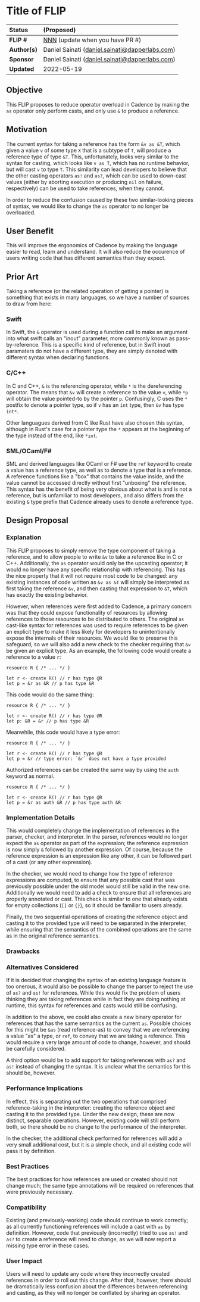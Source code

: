 # Title of FLIP

| Status        | (Proposed)       |
:-------------- |:---------------------------------------------------- |
| **FLIP #**    | [NNN](https://github.com/onflow/flow/pull/NNN) (update when you have PR #)|
| **Author(s)** | Daniel Sainati (daniel.sainati@dapperlabs.com)       |
| **Sponsor**   | Daniel Sainati (daniel.sainati@dapperlabs.com)       |
| **Updated**   | 2022-05-19                                           |

## Objective

This FLIP proposes to reduce operator overload in Cadence by making the `as`
operator only perform casts, and only use `&` to produce a reference. 

## Motivation

The current syntax for taking a reference has the form `&v as &T`, which given a 
value `v` of some type `X` that is a subtype of `T`, will produce a reference type of
type `&T`. This, unfortunately, looks very similar to the syntax for casting, which looks
like `v as T`, which has no runtime behavior, but will cast `v` to type `T`. This similarity
can lead developers to believe that the other casting operators `as!` and `as?`, which can be
used to down-cast values (either by aborting execution or producing `nil` on failure, respectively)
can be used to take references, when they cannot. 

In order to reduce the confusion caused by these two similar-looking pieces of syntax,
we would like to change the `as` operator to no longer be overloaded. 

## User Benefit

This will improve the ergonomics of Cadence by making the language easier to read, learn and 
understand. It will also reduce the occurence of users writing code that has different semantics
than they expect. 

## Prior Art

Taking a reference (or the related operation of getting a pointer) is something that exists in many 
languages, so we have a number of sources to draw from here:

### Swift

In Swift, the `&` operator is used during a function call to make an argument into what swift calls
an "inout" parameter, more commonly known as pass-by-reference. This is a specific kind of reference,
but in Swift inout paramaters do not have a different type, they are simply denoted with different
syntax when declaring functions. 

### C/C++

In C and C++, `&` is the referencing operator, while `*` is the dereferencing operator. The
means that `&v` will create a reference to the value `v`, while `*p` will obtain the value pointed-to
by the pointer `p`. Confusingly, C uses the `*` postfix to denote a pointer type, so if `v` has an `int`
type, then `&v` has type `int*`.

Other languagues derived from C like Rust have also chosen this syntax, although in Rust's case for a
pointer type the `*` appears at the beginning of the type instead of the end, like `*int`.

### SML/OCaml/F#

SML and derived languages like OCaml or F# use the `ref` keyword to create a value has a reference type, 
as well as to denote a type that is a reference. A reference functions like a "box" that contains the 
value inside, and the value cannot be accessed directly without first "unboxing" the reference. This 
syntax has the benefit of being very obvious about what is and is not a reference, but is unfamiliar 
to most developers, and also differs from the existing `&` type prefix that Cadence already uses to 
denote a reference type. 

## Design Proposal

### Explanation

This FLIP proposes to simply remove the type component of taking a 
reference, and to allow people to write `&v` to take a reference like in C or C++. 
Additionally, the `as` operator would only be the upcasting operator; it would no 
longer have any specific relationship with referencing. This has the
nice property that it will not require most code to be changed: any existing
instances of code written as `&v as &T` will simply be interpreted as first
taking the reference `&v`, and then casting that expression to `&T`, which 
has exactly the existing behavior. 

However, when references were first added to Cadence, a primary concern was that they could
expose functionality of resources by allowing references to those resources to be distributed
to others. The original `as` cast-like syntax for references was used to require references
to be given an explicit type to make it less likely for developers to unintentionally 
expose the internals of their resources. We would like to preserve this safeguard, so we will 
also add a new check to the checker requiring that `&v` be given an explicit type.
As an example, the following code would create a reference to a value `r`:

```cadence
resource R { /* ... */ }

let r <- create R() // r has type @R
let p = &r as &R // p has type &R
```

This code would do the same thing:

```cadence
resource R { /* ... */ }

let r <- create R() // r has type @R
let p: &R = &r // p has type &R
```

Meanwhile, this code would have a type error:

```cadence
resource R { /* ... */ }

let r <- create R() // r has type @R
let p = &r // type error: `&r` does not have a type provided
```

Authorized references can be created the same way by using the `auth` keyword as normal.

```cadence
resource R { /* ... */ }

let r <- create R() // r has type @R
let p = &r as auth &R // p has type auth &R
```

### Implementation Details

This would completely change the implementation of references in the parser,
checker, and interpreter. In the parser, references would no longer expect the `as` 
operator as part of the expression; the reference expression is now simply `&` 
followed by another expression. Of course, because the reference expression is an
expression like any other, it can be followed part of a cast (or any other expression). 

In the checker, we would need to change how the type of reference expressions are computed, 
to ensure that any possible cast that was previously possible under the old model would 
still be valid in the new one. Additionally we would need to add a check to ensure that all
references are properly annotated or cast. This check is similar to one
that already exists for empty collections (`[]` or `{}`), so it should be familiar to users
already.

Finally, the two sequential operations of creating the reference object and casting it to
the provided type will need to be separated in the interpreter, while ensuring that the 
semantics of the combined operations are the same as in the original reference semantics. 

### Drawbacks

### Alternatives Considered

If it is decided that changing the syntax of an existing language feature is
too onerous, it would also be possible to change the parser to reject the use
of `as?` and `as!` for references. While this would fix the problem of users 
thinking they are taking references while in fact they are doing nothing at
runtime, this syntax for references and casts would still be confusing. 

In addition to the above, we could also create a new binary operator for 
references that has the same semantics as the current `as`. Possible choices 
for this might be `&as` (read reference-as) to convey that we are referencing
a value "as" a type, or `ref`, to convey that we are taking a reference. This 
would require a very large amount of code to change, however, and should be
carefully considered.  

A third option would be to add support for taking references with `as?` and
`as!` instead of changing the syntax. It is unclear what the semantics for
this should be, however. 

### Performance Implications

In effect, this is separating out the two operations that comprised reference-taking
in the interpreter: creating the reference object and casting it to the provided type.
Under the new design, these are now distinct, separable operations. However, 
existing code will still perform both, so there should be no change to the
performance of the interpreter.

In the checker, the additional check performed for references will 
add a very small additional cost, but it is a simple check, and all existing code will 
pass it by definition. 

### Best Practices

The best practices for how references are used or created should not change much;
the same type annotations will be required on references that were previously necessary.

### Compatibility

Existing (and previously-working) code  should continue to work correctly; 
as all currently functioning references will include a cast with `as` by definition. 
However, code that previously (incorrectly) tried to use `as!` and `as?` to create
a reference will need to change, as we will now report a missing type error in these
cases. 

### User Impact

Users will need to update any code where they incorrectly created references
in order to roll out this change. After that, however, there should be 
dramatically less confusion about the differences between referencing
and casting, as they will no longer be conflated by sharing an operator. 

